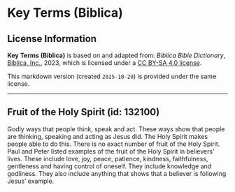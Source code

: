 # Key Terms (Biblica)

## License Information

**Key Terms (Biblica)** is based on and adapted from: _Biblica Bible Dictionary_, [Biblica, Inc.](https://www.biblica.com/), 2023, which is licensed under a [CC BY-SA 4.0 license](https://creativecommons.org/licenses/by-sa/4.0/legalcode.en).

This markdown version (created `2025-10-20`) is provided under the same license.



--------------------------------

## Fruit of the Holy Spirit (id: 132100)

Godly ways that people think, speak and act. These ways show that people are thinking, speaking and acting as Jesus did. The Holy Spirit makes people able to do this. There is no exact number of fruit of the Holy Spirit. Paul and Peter listed examples of the fruit of the Holy Spirit in believers’ lives. These include love, joy, peace, patience, kindness, faithfulness, gentleness and having control of oneself. They include knowledge and godliness. They also include anything that shows that a believer is following Jesus’ example.



